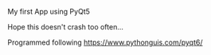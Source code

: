 My first App using PyQt5

Hope this doesn't crash too often...

Programmed following
https://www.pythonguis.com/pyqt6/